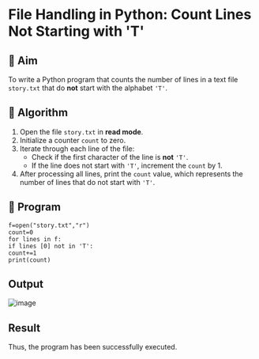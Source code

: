 # File Handling in Python: Count Lines Not Starting with 'T'

## 🎯 Aim
To write a Python program that counts the number of lines in a text file `story.txt` that do **not** start with the alphabet `'T'`.

## 🧠 Algorithm
1. Open the file `story.txt` in **read mode**.
2. Initialize a counter `count` to zero.
3. Iterate through each line of the file:
   - Check if the first character of the line is **not** `'T'`.
   - If the line does not start with `'T'`, increment the `count` by 1.
4. After processing all lines, print the `count` value, which represents the number of lines that do not start with `'T'`.

## 🧾 Program
```
f=open("story.txt","r")
count=0
for lines in f:
if lines [0] not in 'T':
count+=1
print(count)
```

## Output
![image](https://github.com/user-attachments/assets/6796f342-44d6-46d3-88af-6697e70b18da)


## Result
Thus, the program has been successfully executed.
